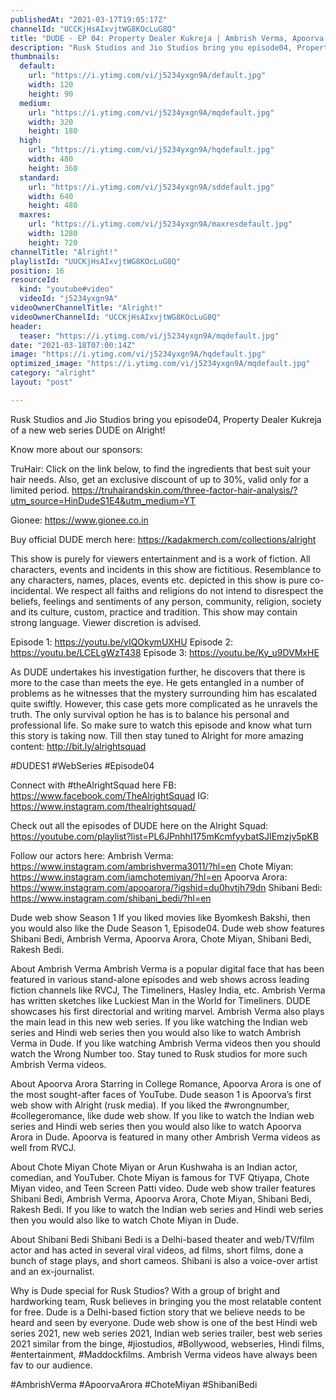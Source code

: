 ```yaml
---
publishedAt: "2021-03-17T19:05:17Z"
channelId: "UCCKjHsAIxvjtWG8KOcLuG8Q"
title: "DUDE - EP 04: Property Dealer Kukreja | Ambrish Verma, Apoorva Arora, Chote Miyan | Web Series"
description: "Rusk Studios and Jio Studios bring you episode04, Property Dealer Kukreja of a new web series DUDE on Alright! \n\nKnow more about our sponsors: \n\nTruHair:\nClick on the link below, to find the ingredients that best suit your hair needs. Also, get an exclusive discount of up to 30%, valid only for a limited period.\nhttps://truhairandskin.com/three-factor-hair-analysis/?utm_source=HinDudeS1E4&utm_medium=YT\n\nGionee: https://www.gionee.co.in\n\nBuy official DUDE merch here: https://kadakmerch.com/collections/alright\n\nThis show is purely for viewers entertainment and is a work of fiction. All characters, events and incidents in this show are fictitious. Resemblance to any characters, names, places, events etc. depicted  in this show is pure co-incidental. \nWe respect all faiths and religions do not intend to disrespect the beliefs, feelings and sentiments of any person, community, religion, society and its culture, custom, practice and tradition. This show may contain strong language. Viewer discretion is advised.\n\nEpisode 1: https://youtu.be/yIQOkymUXHU\nEpisode 2: https://youtu.be/LCELgWzT438\nEpisode 3: https://youtu.be/Ky_u9DVMxHE\n\nAs DUDE undertakes his investigation further, he discovers that there is more to the case than meets the eye. He gets entangled in a number of problems as he witnesses that the mystery surrounding him has escalated quite swiftly. However, this case gets more complicated as he unravels the truth. The only survival option he has is to balance his personal and professional life. So make sure to watch this episode and know what turn this story is taking now. Till then stay tuned to Alright for more amazing content: http://bit.ly/alrightsquad​\n\n#DUDES1​ #WebSeries​ #Episode04\n\nConnect with #theAlrightSquad here\nFB: https://www.facebook.com/TheAlrightSquad\nIG: https://www.instagram.com/thealrightsquad/\n\nCheck out all the episodes of DUDE here on the Alright Squad: https://youtube.com/playlist?list=PL6JPnhhI175mKcmfyybatSJIEmzjv5pKB \n\nFollow our actors here: \nAmbrish Verma: https://www.instagram.com/ambrishverma3011/?hl=en \nChote Miyan: https://www.instagram.com/iamchotemiyan/?hl=en \nApoorva Arora: https://www.instagram.com/apooarora/?igshid=du0hvtjh79dn \nShibani Bedi: https://www.instagram.com/shibani_bedi/?hl=en \n\nDude web show Season 1 \nIf you liked movies like Byomkesh Bakshi, then you would also like the Dude Season 1, Episode04. Dude web show features Shibani Bedi, Ambrish Verma, Apoorva Arora, Chote Miyan, Shibani Bedi, Rakesh Bedi. \n\nAbout Ambrish Verma \nAmbrish Verma is a popular digital face that has been featured in various stand-alone episodes and web shows across leading fiction channels like RVCJ, The Timeliners, Hasley India, etc. Ambrish Verma has written sketches like Luckiest Man in the World for Timeliners. DUDE showcases his first directorial and writing marvel. Ambrish Verma also plays the main lead in this new web series. If you like watching the Indian web series and Hindi web series then you would also like to watch Ambrish Verma in Dude. If you like watching Ambrish Verma videos then you should watch the Wrong Number too. Stay tuned to Rusk studios for more such Ambrish Verma videos. \n\nAbout Apoorva Arora \nStarring in College Romance, Apoorva Arora is one of the most sought-after faces of YouTube. Dude season 1 is Apoorva’s first web show with Alright (rusk media). If you liked the #wrongnumber, #collegeromance, like dude web show. If you like to watch the Indian web series and Hindi web series then you would also like to watch Apoorva Arora in Dude. Apoorva is featured in many other Ambrish Verma videos as well from RVCJ.\n\nAbout Chote Miyan \nChote Miyan or Arun Kushwaha is an Indian actor, comedian, and YouTuber. Chote Miyan is famous for TVF Qtiyapa, Chote Miyan video, and Teen Screen Patti video. Dude web show trailer features Shibani Bedi, Ambrish Verma, Apoorva Arora, Chote Miyan, Shibani Bedi, Rakesh Bedi. If you like to watch the Indian web series and Hindi web series then you would also like to watch Chote Miyan in Dude.\n\nAbout Shibani Bedi \nShibani Bedi is a Delhi-based theater and web/TV/film actor and has acted in several viral videos, ad films, short films, done a bunch of stage plays, and short cameos. Shibani is also a voice-over artist and an ex-journalist. \n\nWhy is Dude special for Rusk Studios? \nWith a group of bright and hardworking team, Rusk believes in bringing you the most relatable content for free. Dude is a Delhi-based fiction story that we believe needs to be heard and seen by everyone. Dude web show is one of the best Hindi web series 2021, new web series 2021, Indian web series trailer, best web series 2021 similar from the binge, #jiostudios, #Bollywood, webseries, Hindi films, #entertainment, #Maddockfilms. Ambrish Verma videos have always been fav to our audience.\n\n#AmbrishVerma #ApoorvaArora #ChoteMiyan #ShibaniBedi"
thumbnails:
  default:
    url: "https://i.ytimg.com/vi/j5234yxgn9A/default.jpg"
    width: 120
    height: 90
  medium:
    url: "https://i.ytimg.com/vi/j5234yxgn9A/mqdefault.jpg"
    width: 320
    height: 180
  high:
    url: "https://i.ytimg.com/vi/j5234yxgn9A/hqdefault.jpg"
    width: 480
    height: 360
  standard:
    url: "https://i.ytimg.com/vi/j5234yxgn9A/sddefault.jpg"
    width: 640
    height: 480
  maxres:
    url: "https://i.ytimg.com/vi/j5234yxgn9A/maxresdefault.jpg"
    width: 1280
    height: 720
channelTitle: "Alright!"
playlistId: "UUCKjHsAIxvjtWG8KOcLuG8Q"
position: 16
resourceId:
  kind: "youtube#video"
  videoId: "j5234yxgn9A"
videoOwnerChannelTitle: "Alright!"
videoOwnerChannelId: "UCCKjHsAIxvjtWG8KOcLuG8Q"
header:
  teaser: "https://i.ytimg.com/vi/j5234yxgn9A/mqdefault.jpg"
date: "2021-03-18T07:00:14Z"
image: "https://i.ytimg.com/vi/j5234yxgn9A/hqdefault.jpg"
optimized_image: "https://i.ytimg.com/vi/j5234yxgn9A/mqdefault.jpg"
category: "alright"
layout: "post"

---
```

Rusk Studios and Jio Studios bring you episode04, Property Dealer Kukreja of a new web series DUDE on Alright! 

Know more about our sponsors: 

TruHair:
Click on the link below, to find the ingredients that best suit your hair needs. Also, get an exclusive discount of up to 30%, valid only for a limited period.
https://truhairandskin.com/three-factor-hair-analysis/?utm_source=HinDudeS1E4&utm_medium=YT

Gionee: https://www.gionee.co.in

Buy official DUDE merch here: https://kadakmerch.com/collections/alright

This show is purely for viewers entertainment and is a work of fiction. All characters, events and incidents in this show are fictitious. Resemblance to any characters, names, places, events etc. depicted  in this show is pure co-incidental. 
We respect all faiths and religions do not intend to disrespect the beliefs, feelings and sentiments of any person, community, religion, society and its culture, custom, practice and tradition. This show may contain strong language. Viewer discretion is advised.

Episode 1: https://youtu.be/yIQOkymUXHU
Episode 2: https://youtu.be/LCELgWzT438
Episode 3: https://youtu.be/Ky_u9DVMxHE

As DUDE undertakes his investigation further, he discovers that there is more to the case than meets the eye. He gets entangled in a number of problems as he witnesses that the mystery surrounding him has escalated quite swiftly. However, this case gets more complicated as he unravels the truth. The only survival option he has is to balance his personal and professional life. So make sure to watch this episode and know what turn this story is taking now. Till then stay tuned to Alright for more amazing content: http://bit.ly/alrightsquad​

#DUDES1​ #WebSeries​ #Episode04

Connect with #theAlrightSquad here
FB: https://www.facebook.com/TheAlrightSquad
IG: https://www.instagram.com/thealrightsquad/

Check out all the episodes of DUDE here on the Alright Squad: https://youtube.com/playlist?list=PL6JPnhhI175mKcmfyybatSJIEmzjv5pKB 

Follow our actors here: 
Ambrish Verma: https://www.instagram.com/ambrishverma3011/?hl=en 
Chote Miyan: https://www.instagram.com/iamchotemiyan/?hl=en 
Apoorva Arora: https://www.instagram.com/apooarora/?igshid=du0hvtjh79dn 
Shibani Bedi: https://www.instagram.com/shibani_bedi/?hl=en 

Dude web show Season 1 
If you liked movies like Byomkesh Bakshi, then you would also like the Dude Season 1, Episode04. Dude web show features Shibani Bedi, Ambrish Verma, Apoorva Arora, Chote Miyan, Shibani Bedi, Rakesh Bedi. 

About Ambrish Verma 
Ambrish Verma is a popular digital face that has been featured in various stand-alone episodes and web shows across leading fiction channels like RVCJ, The Timeliners, Hasley India, etc. Ambrish Verma has written sketches like Luckiest Man in the World for Timeliners. DUDE showcases his first directorial and writing marvel. Ambrish Verma also plays the main lead in this new web series. If you like watching the Indian web series and Hindi web series then you would also like to watch Ambrish Verma in Dude. If you like watching Ambrish Verma videos then you should watch the Wrong Number too. Stay tuned to Rusk studios for more such Ambrish Verma videos. 

About Apoorva Arora 
Starring in College Romance, Apoorva Arora is one of the most sought-after faces of YouTube. Dude season 1 is Apoorva’s first web show with Alright (rusk media). If you liked the #wrongnumber, #collegeromance, like dude web show. If you like to watch the Indian web series and Hindi web series then you would also like to watch Apoorva Arora in Dude. Apoorva is featured in many other Ambrish Verma videos as well from RVCJ.

About Chote Miyan 
Chote Miyan or Arun Kushwaha is an Indian actor, comedian, and YouTuber. Chote Miyan is famous for TVF Qtiyapa, Chote Miyan video, and Teen Screen Patti video. Dude web show trailer features Shibani Bedi, Ambrish Verma, Apoorva Arora, Chote Miyan, Shibani Bedi, Rakesh Bedi. If you like to watch the Indian web series and Hindi web series then you would also like to watch Chote Miyan in Dude.

About Shibani Bedi 
Shibani Bedi is a Delhi-based theater and web/TV/film actor and has acted in several viral videos, ad films, short films, done a bunch of stage plays, and short cameos. Shibani is also a voice-over artist and an ex-journalist. 

Why is Dude special for Rusk Studios? 
With a group of bright and hardworking team, Rusk believes in bringing you the most relatable content for free. Dude is a Delhi-based fiction story that we believe needs to be heard and seen by everyone. Dude web show is one of the best Hindi web series 2021, new web series 2021, Indian web series trailer, best web series 2021 similar from the binge, #jiostudios, #Bollywood, webseries, Hindi films, #entertainment, #Maddockfilms. Ambrish Verma videos have always been fav to our audience.

#AmbrishVerma #ApoorvaArora #ChoteMiyan #ShibaniBedi